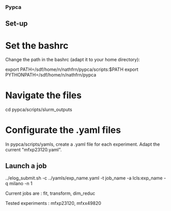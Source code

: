 ### Pypca

## Set-up

# Set the bashrc

Change the path in the bashrc (adapt it to your home directory):

export PATH=/sdf/home/n/nathfrn/pypca/scripts:$PATH
export PYTHONPATH=/sdf/home/n/nathfrn/pypca

# Navigate the files

cd pypca/scripts/slurm_outputs

# Configurate the .yaml files

In pypca/scripts/yamls, create a .yaml file for each experiment. Adapt the current "mfxp23120.yaml".

## Launch a job

../elog_submit.sh -c ../yamls/exp_name.yaml -t job_name -a lcls:exp_name -q milano -n 1

Current jobs are : fit, transform, dim_reduc

Tested experiments : mfxp23120, mfxx49820

